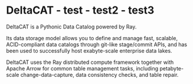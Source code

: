 # DeltaCAT - test - test2 - test3

DeltaCAT is a Pythonic Data Catalog powered by Ray.

Its data storage model allows you to define and manage fast, scalable, 
ACID-compliant data catalogs through git-like stage/commit APIs, and has been 
used to successfully host exabyte-scale enterprise data lakes.

DeltaCAT uses the Ray distributed compute framework together with Apache Arrow
for common table management tasks, including petabyte-scale 
change-data-capture, data consistency checks, and table repair.
